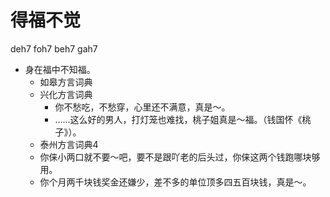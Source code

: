 # 得福不觉
deh7 foh7 beh7 gah7
+ 身在福中不知福。
  * 如皋方言词典
  * 兴化方言词典
    - 你不愁吃，不愁穿，心里还不满意，真是～。
    - ……这么好的男人，打灯笼也难找，桃子姐真是～福。（钱国怀《桃子》）。
  * 泰州方言词典4
  - 你俫小两口就不要～吧，要不是跟吖老的后头过，你俫这两个钱跑哪块够用。
  - 你个月两千块钱奖金还嫌少，差不多的单位顶多四五百块钱，真是～。
